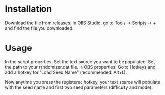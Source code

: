 # Installation
Download the file from releases.
In OBS Studio, go to Tools -> Scripts -> + and find the file you downloaded.

# Usage
In the script properties:
	Set the text source you want to be populated.
	Set the path to your randomizer.dat file.
In OBS properties:
	Go to Hotkeys and add a hotkey for "Load Seed Name" (recommended: Alt+L).

Now anytime you press the registered hotkey, your text source will populate with the seed name and
first two seed parameters (difficulty and mode).